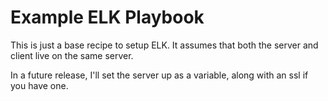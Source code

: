 Example ELK Playbook
===

This is just a base recipe to setup ELK. It assumes that both the server and client live on the same server. 

In a future release, I'll set the server up as a variable, along with an ssl if you have one.

